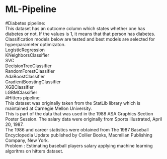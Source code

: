 # ML-Pipeline
#Diabetes pipeline:\
This dataset has an outcome column which states whether one has diabetes or not. If the values is 1, it means that that person has diabetes.\
Classification models below are tested and best models are selected for hyperparameter optimizaton.\
LogisticRegression\
KNeighborsClassifier\
SVC\
DecisionTreeClassifier\
RandomForestClassifier\
AdaBoostClassifier\
GradientBoostingClassifier\
XGBClassifier\
LGBMClassifier\
#Hitters pipeline:\
This dataset was originally taken from the StatLib library which is maintained at Carnegie Mellon University.\
This is part of the data that was used in the 1988 ASA Graphics Section Poster Session.
The salary data were originally from Sports Illustrated, April 20, 1987.\
The 1986 and career statistics were obtained from The 1987 Baseball Encyclopedia Update published by Collier Books, Macmillan Publishing Company, New York.\
Problem : Estimating baseball players salary applying machine learning algoritms on hitters dataset.
